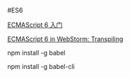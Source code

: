 #ES6

[ECMAScript 6 入门](http://es6.ruanyifeng.com/#docs/intro)

[ECMAScript 6 in WebStorm: Transpiling](http://blog.jetbrains.com/webstorm/2015/05/ecmascript-6-in-webstorm-transpiling/)

npm install -g babel

npm install -g babel-cli
